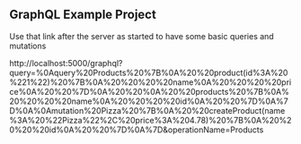 ## GraphQL Example Project


Use that link after the server as started to have some basic queries and mutations


http://localhost:5000/graphql?query=%0Aquery%20Products%20%7B%0A%20%20product(id%3A%20%221%22)%20%7B%0A%20%20%20%20name%0A%20%20%20%20price%0A%20%20%7D%0A%20%20%0A%20%20products%20%7B%0A%20%20%20%20name%0A%20%20%20%20id%0A%20%20%7D%0A%7D%0A%0Amutation%20Pizza%20%7B%0A%20%20createProduct(name%3A%20%22Pizza%22%2C%20price%3A%204.78)%20%7B%0A%20%20%20%20id%0A%20%20%7D%0A%7D&operationName=Products